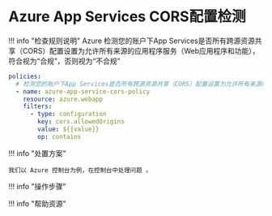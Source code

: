 # Azure App Services CORS配置检测

!!! info "检查规则说明"
    Azure  检测您的账户下App Services是否所有跨源资源共享（CORS）配置设置为允许所有来源的应用程序服务（Web应用程序和功能），符合视为“合规”，否则视为“不合规”
    
```YAML
policies:
  # 检测您的账户下App Services是否所有跨源资源共享（CORS）配置设置为允许所有来源的应用程序服务（Web应用程序和功能），符合视为“合规”，否则视为“不合规”
  - name: azure-app-service-cors-policy
    resource: azure.webapp
    filters:
      - type: configuration
        key: cors.allowedOrigins
        value: ${{value}}
        op: contains
```

    
!!! info "处置方案"
    
    我们以 Azure 控制台为例，在控制台中处理问题 。



!!! info "操作步骤"





!!! info "帮助资源"
    